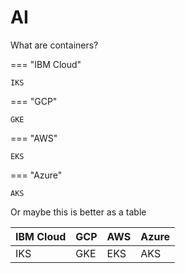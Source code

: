 # AI

What are containers?

=== "IBM Cloud"

    IKS

=== "GCP"

    GKE

=== "AWS"

    EKS

=== "Azure"

    AKS

Or maybe this is better as a table

| IBM Cloud | GCP | AWS | Azure |
| - | - | - | - |
| IKS | GKE | EKS | AKS |
